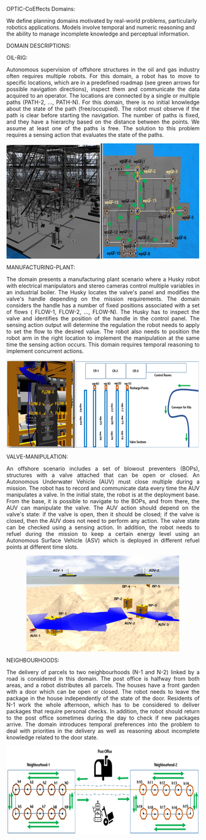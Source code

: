 OPTIC-CoEffects Domains:

We define planning domains motivated by real-world problems, particularly robotics applications. Models involve temporal and numeric reasoning and the ability to manage incomplete knowledge and perceptual information.

DOMAIN DESCRIPTIONS:

  OIL-RIG:

  <p align="justify">
  Autonomous supervision of offshore structures in the oil and gas industry often requires multiple robots. For this domain, a robot has to move to specific locations, which are in a predefined roadmap (see green arrows for possible navigation directions), inspect them and communicate the data acquired to an operator.  The locations  are connected by a single or multiple paths  (PATH-2, ..., PATH-N). For this domain, there is no initial knowledge about the state of the path (free/occupied). The robot must observe if the path is clear before starting the navigation. The number of paths is fixed, and they have a hierarchy based on the distance between the points. We assume at least one of the paths is free. The solution to this problem requires a sensing action that evaluates the state of the paths.  
  </p>

  <p align="center"> <img src="/figures/oil-rig.png" align="center" width="650" height="300"> </p>

  MANUFACTURING-PLANT:

  <p align="justify">
  The domain presents a manufacturing plant scenario where a Husky robot with electrical manipulators and stereo cameras control multiple variables in an industrial boiler. The Husky locates the valve's panel and modifies the valve's handle depending on the mission requirements. The  domain considers the handle has a number of fixed positions associated with a set of  flows ( FLOW-1, FLOW-2, ..., FLOW-N). The Husky has to inspect the valve and identifies the position of the handle in the control panel. The sensing action output will determine the regulation the robot needs to apply to set the flow to the desired value.  The robot also needs to position the robot arm in the right location to implement the manipulation at the same time the sensing action occurs. This domain requires temporal reasoning to implement concurrent actions.   
  </p>

  <p align="center"> <img src="/figures/mp.png" align="center" width="600" height="230"> </p>

  VALVE-MANIPULATION:

  <p align="justify">
  An offshore scenario includes a set of blowout preventers (BOPs), structures with a valve attached that can be open or closed. An Autonomous Underwater Vehicle (AUV) must close multiple during a mission. The robot has to record and communicate data every time the AUV manipulates a valve. In the initial state, the robot is at the deployment base. From the base, it is possible to navigate to the BOPs, and from there, the AUV can manipulate the valve. The AUV action should depend on the valve's state: if the valve is open, then it should be closed; if the valve is closed, then the AUV does not need to perform any action. The valve state can be checked using a sensing action. In addition, the robot needs to refuel during the mission to keep a certain energy level using an Autonomous Surface Vehicle (ASV) which is deployed in different refuel points at different time slots.  
  </p>

  <p align="center"> <img src="/figures/vm.png" align="center" width="400" height="250"> </p>

  NEIGHBOURHOODS:

 <p align="justify">
 The delivery of parcels to two neighbourhoods (N-1 and N-2) linked by a road  is considered in this domain. The post office is halfway from both areas, and a robot distributes all parcels. The houses have a front garden with a door which can be open or closed. The robot needs to leave the package in the house independently of the state of the door. Residents of N-1 work the whole afternoon, which has to be considered to deliver packages that require personal checks. In addition, the robot should return to the post office sometimes during the day to check if new packages arrive. The  domain introduces temporal preferences into the problem to deal with priorities in the delivery as well as reasoning about incomplete knowledge related to the door state.
 </p>

 <p align="center"> <img src="/figures/n.png" align="center" width="700" height="230"> </p>
